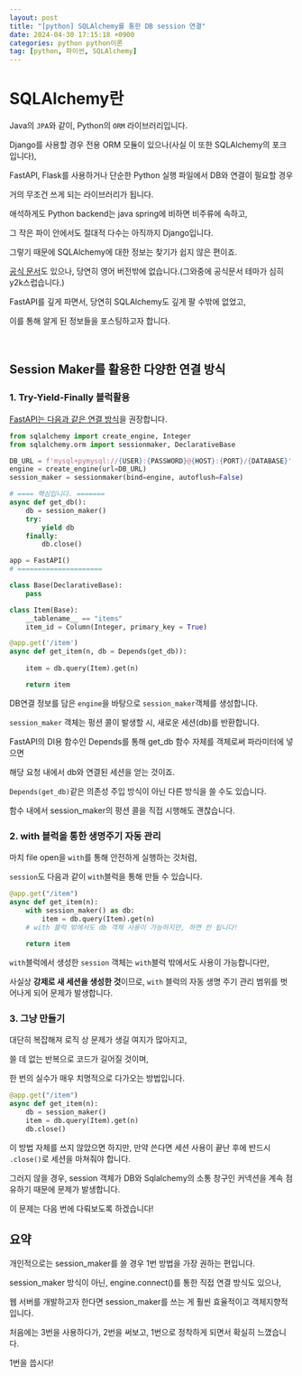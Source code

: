 ```yaml
---
layout: post
title: "[python] SQLAlchemy를 통한 DB session 연결"
date: 2024-04-30 17:15:18 +0900
categories: python python이론
tag: [python, 파이썬, SQLAlchemy]
---
```


# SQLAlchemy란

Java의 `JPA`와 같이, Python의 `ORM` 라이브러리입니다.

Django를 사용할 경우 전용 ORM 모듈이 있으나(사실 이 또한 SQLAlchemy의 포크입니다),

FastAPI, Flask를 사용하거나 단순한 Python 실행 파일에서 DB와 연결이 필요할 경우

거의 무조건 쓰게 되는 라이브러리가 됩니다.

애석하게도 Python backend는 java spring에 비하면 비주류에 속하고,

그 작은 파이 안에서도 절대적 다수는 아직까지 Django입니다.

그렇기 때문에 SQLAlchemy에 대한 정보는 찾기가 쉽지 않은 편이죠.

[공식 문서](https://www.sqlalchemy.org/)도 있으나, 당연히 영어 버전밖에 없습니다.(그와중에 공식문서 테마가 심히 y2k스럽습니다.) 

FastAPI를 깊게 파면서, 당연히 SQLAlchemy도 깊게 팔 수밖에 없었고,

이를 통해 알게 된 정보들을 포스팅하고자 합니다.

<br>

## Session Maker를 활용한 다양한 연결 방식

### **1. Try-Yield-Finally 블럭활용**

[FastAPI는 다음과 같은 연결 방식](https://fastapi.tiangolo.com/ko/tutorial/sql-databases/#main-fastapi-app)을 권장합니다.

```python
from sqlalchemy import create_engine, Integer
from sqlalchemy.orm import sessionmaker, DeclarativeBase

DB_URL = f'mysql+pymysql://{USER}:{PASSWORD}@{HOST}:{PORT}/{DATABASE}'
engine = create_engine(url=DB_URL)
session_maker = sessionmaker(bind=engine, autoflush=False)

# ==== 핵심입니다. =======
async def get_db():
    db = session_maker()
    try:
        yield db
    finally:
        db.close()

app = FastAPI()
# =====================

class Base(DeclarativeBase):
    pass

class Item(Base):
    __tablename__ == "items"
    item_id = Column(Integer, primary_key = True)

@app.get('/item')
async def get_item(n, db = Depends(get_db)):
    
    item = db.query(Item).get(n)

    return item
```

DB연결 정보를 담은 `engine`을 바탕으로 `session_maker`객체를 생성합니다.

`session_maker` 객체는 펑션 콜이 발생할 시, 새로운 세션(db)를 반환합니다.

FastAPI의 DI용 함수인 Depends를 통해 get_db 함수 자체를 객체로써 파라미터에 넣으면

해당 요청 내에서 db와 연결된 세션을 얻는 것이죠.

`Depends(get_db)`같은 의존성 주입 방식이 아닌 다른 방식을 쓸 수도 있습니다.

함수 내에서 session_maker의 펑션 콜을 직접 시행해도 괜찮습니다.

### **2. with 블럭을 통한 생명주기 자동 관리**

마치 file open을 `with`를 통해 안전하게 실행하는 것처럼,

`session`도 다음과 같이 `with`블럭을 통해 만들 수 있습니다.

```python
@app.get("/item")
async def get_item(n):
    with session_maker() as db:
        item = db.query(Item).get(n)
    # with 블럭 밖에서도 db 객체 사용이 가능하지만, 하면 안 됩니다!
    
    return item
```

`with`블럭에서 생성한 `session` 객체는 `with`블럭 밖에서도 사용이 가능합니다만,

사실상 **강제로 새 세션을 생성한 것**이므로, `with` 블럭의 자동 생명 주기 관리 범위를 벗어나게 되어 문제가 발생합니다.

### **3. 그냥 만들기**

대단히 복잡해져 로직 상 문제가 생길 여지가 많아지고,

쓸 데 없는 반복으로 코드가 길어질 것이며,

한 번의 실수가 매우 치명적으로 다가오는 방법입니다.

```python
@app.get("/item")
async def get_item(n):
    db = session_maker()
    item = db.query(Item).get(n)
    db.close()
```

이 방법 자체를 쓰지 않았으면 하지만, 만약 쓴다면 세션 사용이 끝난 후에 반드시 `.close()`로 세션을 마쳐줘야 합니다.

그러지 않을 경우, session 객체가 DB와 Sqlalchemy의 소통 창구인 커넥션을 계속 점유하기 때문에 문제가 발생합니다.

이 문제는 다음 번에 다뤄보도록 하겠습니다!

## 요약

개인적으로는 session_maker를 쓸 경우 1번 방법을 가장 권하는 편입니다.

session_maker 방식이 아닌, engine.connect()를 통한 직접 연결 방식도 있으나,

웹 서버를 개발하고자 한다면 session_maker를 쓰는 게 훨씬 효율적이고 객체지향적입니다.

처음에는 3번을 사용하다가, 2번을 써보고, 1번으로 정착하게 되면서 확실히 느꼈습니다.

1번을 씁시다!